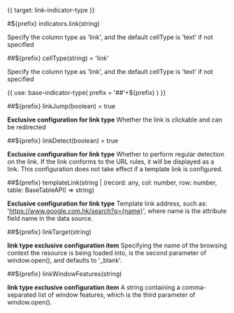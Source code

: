 {{ target: link-indicator-type }}

#${prefix} indicators.link(string)

Specify the column type as 'link', and the default cellType is 'text' if not specified

##${prefix} cellType(string) = 'link'

Specify the column type as 'link', and the default cellType is 'text' if not specified

{{ use: base-indicator-type(
    prefix = '##'+${prefix}
) }}

##${prefix} linkJump(boolean) = true

**Exclusive configuration for link type** Whether the link is clickable and can be redirected

##${prefix} linkDetect(boolean) = true

**Exclusive configuration for link type** Whether to perform regular detection on the link. If the link conforms to the URL rules, it will be displayed as a link. This configuration does not take effect if a template link is configured.

##${prefix} templateLink(string | (record: any, col: number, row: number, table: BaseTableAPI) => string)

**Exclusive configuration for link type** Template link address, such as: 'https://www.google.com.hk/search?q={name}', where name is the attribute field name in the data source.

##${prefix} linkTarget(string)

**link type exclusive configuration item** Specifying the name of the browsing context the resource is being loaded into, is the second parameter of window.open(), and defaults to '_blank'.

##${prefix} linkWindowFeatures(string)

**link type exclusive configuration item** A string containing a comma-separated list of window features, which is the third parameter of window.open().